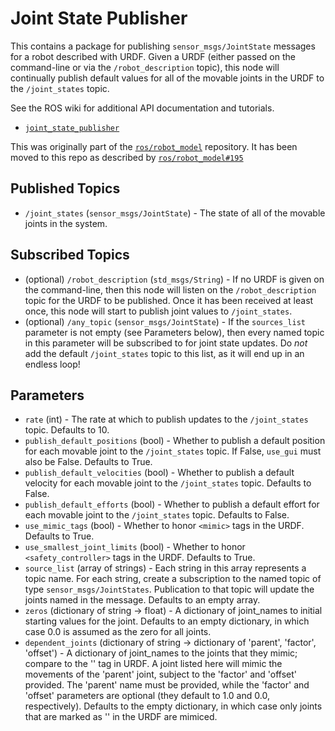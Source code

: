 # Joint State Publisher

This contains a package for publishing `sensor_msgs/JointState` messages for a robot described with URDF.
Given a URDF (either passed on the command-line or via the `/robot_description` topic), this node
will continually publish default values for all of the movable joints in the URDF to the `/joint_states` topic.

See the ROS wiki for additional API documentation and tutorials.

* [`joint_state_publisher`](http://wiki.ros.org/joint_state_publisher)

This was originally part of the [`ros/robot_model`](https://github.com/ros/robot_model) repository.
It has been moved to this repo as described by [`ros/robot_model#195`](https://github.com/ros/robot_model/issues/195)

Published Topics
----------------
* `/joint_states` (`sensor_msgs/JointState`) - The state of all of the movable joints in the system.

Subscribed Topics
-----------------
* (optional) `/robot_description` (`std_msgs/String`) - If no URDF is given on the command-line, then this node will listen on the `/robot_description` topic for the URDF to be published.  Once it has been received at least once, this node will start to publish joint values to `/joint_states`.
* (optional) `/any_topic` (`sensor_msgs/JointState`) - If the `sources_list` parameter is not empty (see Parameters below), then every named topic in this parameter will be subscribed to for joint state updates.  Do *not* add the default `/joint_states` topic to this list, as it will end up in an endless loop!

Parameters
----------
* `rate` (int) - The rate at which to publish updates to the `/joint_states` topic.  Defaults to 10.
* `publish_default_positions` (bool) - Whether to publish a default position for each movable joint to the `/joint_states` topic.  If False, `use_gui` must also be False.  Defaults to True.
* `publish_default_velocities` (bool) - Whether to publish a default velocity for each movable joint to the `/joint_states` topic.  Defaults to False.
* `publish_default_efforts` (bool) - Whether to publish a default effort for each movable joint to the `/joint_states` topic.  Defaults to False.
* `use_mimic_tags` (bool) - Whether to honor `<mimic>` tags in the URDF.  Defaults to True.
* `use_smallest_joint_limits` (bool) - Whether to honor `<safety_controller>` tags in the URDF.  Defaults to True.
* `source_list` (array of strings) - Each string in this array represents a topic name.  For each string, create a subscription to the named topic of type `sensor_msgs/JointStates`.  Publication to that topic will update the joints named in the message.  Defaults to an empty array.
* `zeros` (dictionary of string -> float) - A dictionary of joint_names to initial starting values for the joint.  Defaults to an empty dictionary, in which case 0.0 is assumed as the zero for all joints.
* `dependent_joints` (dictionary of string -> dictionary of 'parent', 'factor', 'offset') - A dictionary of joint_names to the joints that they mimic; compare to the '<mimic>' tag in URDF.  A joint listed here will mimic the movements of the 'parent' joint, subject to the 'factor' and 'offset' provided.  The 'parent' name must be provided, while the 'factor' and 'offset' parameters are optional (they default to 1.0 and 0.0, respectively).  Defaults to the empty dictionary, in which case only joints that are marked as '<mimic>' in the URDF are mimiced.
